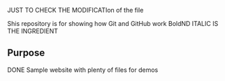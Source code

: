
JUST TO CHECK THE MODIFICATIon of the file


Shis repository is for showing how Git and GitHub work
BoldND ITALIC IS THE INGREDIENT


## Purpose
DONE
Sample website with plenty of files for demos
